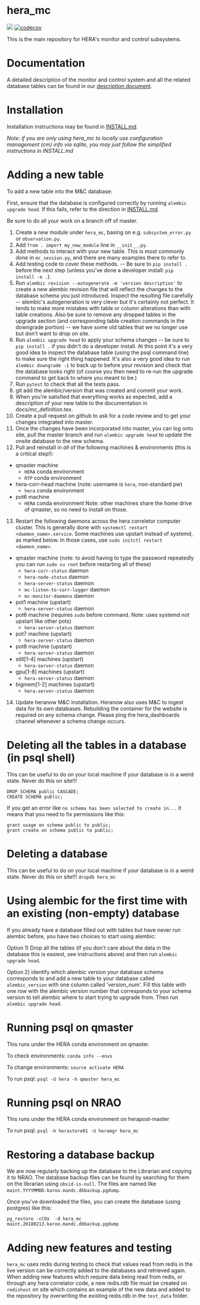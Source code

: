 # hera_mc

![](https://github.com/HERA-Team/hera_mc/workflows/Run%20Tests/badge.svg?branch=master)
[![codecov](https://codecov.io/gh/HERA-Team/hera_mc/branch/master/graph/badge.svg)](https://codecov.io/gh/HERA-Team/hera_mc)

This is the main repository for HERA's monitor and control subsystems.

# Documentation
A detailed description of the monitor and control system and all the
related database tables can be found in our
[description document](Docs/mc_definition.pdf).

# Installation
Installation instructions may be found in [INSTALL.md](./INSTALL.md).

*Note:  if you are only using hera_mc to locally use configuration management (cm) info via sqlite, you may just follow the simplified instructions in INSTALL.md*


# Adding a new table

To add a new table into the M&C database:

First, ensure that the database is configured correctly by running `alembic upgrade head`. If this fails, refer to the direction in [INSTALL.md](./INSTALL.md).

Be sure to do all your work on a branch off of master.

1. Create a new module under `hera_mc`, basing on e.g. `subsystem_error.py` or `observation.py`.
2. Add `from . import my_new_module` line in `__init__.py`.
3. Add methods to interact with your new table. This is most commonly done in
`mc_session.py`, and there are many examples there to refer to.
4. Add testing code to cover these methods. -- Be sure to `pip install .` before
the next step (unless you've done a developer install: `pip install -e .`).
5. Run `alembic revision --autogenerate -m 'version description'` to create a
new alembic revision file that will reflect the changes to the database schema
you just introduced. Inspect the resulting file carefully -- alembic's
autogeneration is very clever but it's certainly not perfect. It tends to make
more mistakes with table or column alterations than with table creations. Also
be sure to remove any dropped tables in the upgrade section (and corresponding
  table creation commands in the downgrade portion) -- we have some old tables
  that we no longer use but don't want to drop on site.
6. Run `alembic upgrade head` to apply your schema changes -- be sure to
`pip install .` if you didn't do a developer install. At this point it's a very
good idea to inspect the database table (using the psql command line) to make
sure the right thing happened. It's also a very good idea to run
`alembic downgrade -1` to back up to before your revision and check that the
database looks right (of course you then need to re-run the upgrade command to
  get back to where you meant to be.)
7. Run `pytest` to check that all the tests pass.
8. git add the alembic/version that was created and commit your work.
9. When you're satisfied that everything works as expected, add a description
of your new table to the documentation in docs/mc_definition.tex.
10. Create a pull request on github to ask for a code review and to get your
changes integrated into master.
11. Once the changes have been incorporated into master, you can log onto site,
pull the master branch and run `alembic upgrade head` to update the onsite
database to the new schema.
12. Pull and reinstall in *all* of the following machines & environments
(this is a critical step!):

  - qmaster machine
    - `HERA` conda environment
    - `RTP` conda environment
  - hera-corr-head machine (note: username is `hera`, non-standard pw)
    - `hera` conda environment
  - pot6 machine
    - `HERA` conda environment
  Note: other machines share the home drive of qmaster, so no need to install on those.

13. Restart the following daemons across the hera correletor computer cluster.
This is generally done with `systemctl restart <daemon_name>.service`. Some
machines use upstart instead of systemd, as marked below. In those cases, use
`sudo initctl restart <daemon_name>`.

  - qmaster machine (note: to avoid having to type the password repeatedly you can run `sudo su root` before restarting all of these)
    - `hera-corr-status` daemon
    - `hera-node-status` daemon
    - `hera-server-status` daemon
    - `mc-listen-to-corr-logger` daemon
    - `mc-monitor-daemons` daemon
  - pot1 machine (upstart)
    - `hera-server-status` daemon
  - pot6 machine (requires `sudo` before command. Note: uses systemd not upstart like other pots)
    - `hera-server-status` daemon
  - pot7 machine (upstart)
    - `hera-server-status` daemon
  - pot8 machine (upstart)
    - `hera-server-status` daemon
  - still[1-4] machines (upstart)
    - `hera-server-status` daemon
  - gpu[1-8] machines (upstart)
    - `hera-server-status` daemon
  - bigmem[1-2] machines (upstart)
    - `hera-server-status` daemon
14. Update heranow M&C installation.
Heranow also uses M&C to ingest data for its own databases. 
Rebuilding the container for the website is required on any schema change.
Please ping the hera_dashboards channel whenever a schema change occurs.

# Deleting all the tables in a database (in psql shell)
This can be useful to do on your local machine if your database is in a weird state. Never do this on site!!!
```
DROP SCHEMA public CASCADE;
CREATE SCHEMA public;
```
If you get an error like `no schema has been selected to create in...` it means that you need to fix permissions like this:
```
grant usage on schema public to public;
grant create on schema public to public;
```

# Deleting a database
This can be useful to do on your local machine if your database is in a weird state. Never do this on site!!!
`dropdb hera_mc`

# Using alembic for the first time with an existing (non-empty) database
If you already have a database filled out with tables but have never run alembic before, you have two choices to start using alembic:

Option 1) Drop all the tables (if you don't care about the data in the database this is easiest, see instructions above) and then run `alembic upgrade head`.

Option 2) identify which alembic version your database schema corresponds to and add a new table to your database called `alembic_version` with one column called 'version_num'. Fill this table with one row with the alembic version number that corresponds to your schema version to tell alembic where to start trying to upgrade from. Then run `alembic upgrade head`.

# Running psql on qmaster

This runs under the HERA conda environment on qmaster.

To check environments: `conda info --envs`

To change environments:  `source activate HERA`

To run psql:  `psql -U hera -h qmaster hera_mc`

# Running psql on NRAO

This runs under the HERA conda environment on herapost-master

To run psql: `psql -h herastore01 -U heramgr hera_mc`

# Restoring a database backup

We are now regularly backing up the database to the Librarian and copying it to NRAO. The database backup files can be found by searching for them on the librarian using `obsid-is-null`. The files are named like `maint.YYYYMMDD.karoo.mandc.dbbackup.pgdump`.

Once you've downloaded the files, you can create the database (using postgres) like this:

`pg_restore -cCOx  -d hera_mc  maint.20180213.karoo.mandc.dbbackup.pgdump`

# Adding new features and testing

`hera_mc` uses redis during testing to check that values read from redis in the live version can be correctly added to the databases and retrieved again. When adding new features which require data being read from redis, or through any hera correlator code, a new redis.rdb file must be created on `redishost` on site which contains an example of the new data and added to the repository by overwriting the existing redis.rdb in the `test_data` folder.
